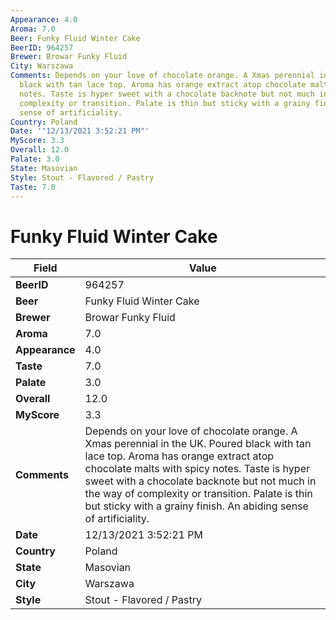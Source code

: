 ```yaml
---
Appearance: 4.0
Aroma: 7.0
Beer: Funky Fluid Winter Cake
BeerID: 964257
Brewer: Browar Funky Fluid
City: Warszawa
Comments: Depends on your love of chocolate orange. A Xmas perennial in the UK. Poured
  black with tan lace top. Aroma has orange extract atop chocolate malts with spicy
  notes. Taste is hyper sweet with a chocolate backnote but not much in the way of
  complexity or transition. Palate is thin but sticky with a grainy finish. An abiding
  sense of artificiality.
Country: Poland
Date: '"12/13/2021 3:52:21 PM"'
MyScore: 3.3
Overall: 12.0
Palate: 3.0
State: Masovian
Style: Stout - Flavored / Pastry
Taste: 7.0
---
```


# Funky Fluid Winter Cake

| Field         | Value |
|---------------|-------|
| **BeerID** | 964257 |
| **Beer** | Funky Fluid Winter Cake |
| **Brewer** | Browar Funky Fluid |
| **Aroma** | 7.0 |
| **Appearance** | 4.0 |
| **Taste** | 7.0 |
| **Palate** | 3.0 |
| **Overall** | 12.0 |
| **MyScore** | 3.3 |
| **Comments** | Depends on your love of chocolate orange. A Xmas perennial in the UK. Poured black with tan lace top. Aroma has orange extract atop chocolate malts with spicy notes. Taste is hyper sweet with a chocolate backnote but not much in the way of complexity or transition. Palate is thin but sticky with a grainy finish. An abiding sense of artificiality. |
| **Date** | 12/13/2021 3:52:21 PM |
| **Country** | Poland |
| **State** | Masovian |
| **City** | Warszawa |
| **Style** | Stout - Flavored / Pastry |
